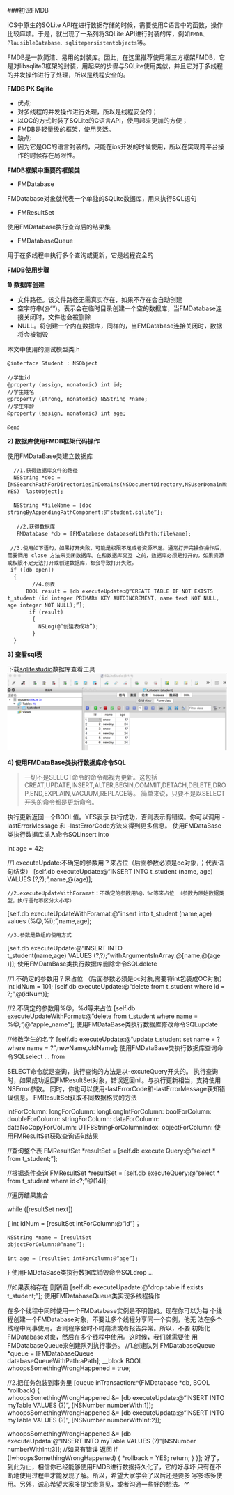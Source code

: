 ###初识FMDB

iOS中原生的SQLite API在进行数据存储的时候，需要使用C语言中的函数，操作比较麻烦。于是，就出现了一系列将SQLite API进行封装的库，例如`FMDB、PlausibleDatabase、sqlitepersistentobjects`等。

FMDB是一款简洁、易用的封装库。因此，在这里推荐使用第三方框架FMDB，它是对libsqlite3框架的封装，用起来的步骤与SQLite使用类似，并且它对于多线程的并发操作进行了处理，所以是线程安全的。

**FMDB PK Sqlite**

- 优点:
 - 对多线程的并发操作进行处理，所以是线程安全的；
 - 以OC的方式封装了SQLite的C语言API，使用起来更加的方便；
 - FMDB是轻量级的框架，使用灵活。
- 缺点:
 - 因为它是OC的语言封装的，只能在ios开发的时候使用，所以在实现跨平台操作的时候存在局限性。
 
**FMDB框架中重要的框架类**

- FMDatabase

 FMDatabase对象就代表一个单独的SQLite数据库，用来执行SQL语句
- FMResultSet

 使用FMDatabase执行查询后的结果集
- FMDatabaseQueue

 用于在多线程中执行多个查询或更新，它是线程安全的
 
 
**FMDB使用步骤**

**1) 数据库创建**

- 文件路径。该文件路径无需真实存在，如果不存在会自动创建
- 空字符串(@“”)。表示会在临时目录创建一个空的数据库，当FMDatabase连接关闭时，文件也会被删除
- NULL。将创建一个内在数据库，同样的，当FMDatabase连接关闭时，数据将会被销毁

本文中使用的测试模型类.h
```
@interface Student : NSObject

//学生id
@property (assign, nonatomic) int id;
//学生姓名
@property (strong, nonatomic) NSString *name;
//学生年龄
@property (assign, nonatomic) int age;

@end
```

**2) 数据库使用FMDB框架代码操作**

使用FMDataBase类建立数据库
```
  //1.获得数据库文件的路径
  NSString *doc =[NSSearchPathForDirectoriesInDomains(NSDocumentDirectory,NSUserDomainMask, YES)  lastObject];                  

  NSString *fileName = [doc stringByAppendingPathComponent:@“student.sqlite”];

   //2.获得数据库
   FMDatabase *db = [FMDatabase databaseWithPath:fileName];

 //3.使用如下语句，如果打开失败，可能是权限不足或者资源不足。通常打开完操作操作后，需要调用 close 方法来关闭数据库。在和数据库交互 之前，数据库必须是打开的。如果资源或权限不足无法打开或创建数据库，都会导致打开失败。
 if ([db open])
  {
        //4.创表
      BOOL result = [db executeUpdate:@“CREATE TABLE IF NOT EXISTS t_student (id integer PRIMARY KEY AUTOINCREMENT, name text NOT NULL, age integer NOT NULL);”];
       if (result)
        {
          NSLog(@“创建表成功”);
        }
  }
  ```
**3) 查看sql表**

下载[sqlitestudio][1]数据库查看工具
![](/assets/pic22-1.png)


**4) 使用FMDataBase类执行数据库命令SQL**

>一切不是SELECT命令的命令都视为更新。这包括 CREAT,UPDATE,INSERT,ALTER,BEGIN,COMMIT,DETACH,DELETE,DROP,END,EXPLAIN,VACUUM,REPLACE等。
简单来说，只要不是以SELECT开头的命令都是更新命令。

执行更新返回一个BOOL值。YES表示 执行成功，否则表示有错误。你可以调用 -lastErrorMessage 和 -lastErrorCode方法来得到更多信息。
使用FMDataBase类执行数据库插入命令SQLinsert into

  int age = 42;

 //1.executeUpdate:不确定的参数用？来占位（后面参数必须是oc对象，；代表语句结束）
 [self.db executeUpdate:@“INSERT INTO t_student (name, age) VALUES (?,?);”,name,@(age)];

    //2.executeUpdateWithForamat：不确定的参数用%@，%d等来占位 （参数为原始数据类型，执行语句不区分大小写）
 [self.db executeUpdateWithForamat:@“insert into t_student (name,age) values (%@,%i);”,name,age];

    //3.参数是数组的使用方式
 [self.db executeUpdate:@“INSERT INTO     
 t_student(name,age) VALUES  (?,?);”withArgumentsInArray:@[name,@(age                 )]];
使用FMDataBase类执行数据库删除命令SQLdelete

  //1.不确定的参数用？来占位 （后面参数必须是oc对象,需要将int包装成OC对象）
  int idNum = 101;
    [self.db executeUpdate:@“delete from t_student where id = ?;”,@(idNum)];

   //2.不确定的参数用%@，%d等来占位
    [self.db executeUpdateWithFormat:@“delete from t_student where name = %@;”,@“apple_name”];
使用FMDataBase类执行数据库修改命令SQLupdate

  //修改学生的名字
  [self.db executeUpdate:@“update t_student set name = ? where name = ?”,newName,oldName];
使用FMDataBase类执行数据库查询命令SQLselect ... from

SELECT命令就是查询，执行查询的方法是以-excuteQuery开头的。
执行查询时，如果成功返回FMResultSet对象，错误返回nil。与执行更新相当，支持使用NSError参数。
同时，你也可以使用-lastErrorCode和-lastErrorMessage获知错误信息。
FMResultSet获取不同数据格式的方法

intForColumn:
longForColumn:
longLongIntForColumn:
boolForColumn:
doubleForColumn:
stringForColumn:
dataForColumn:
dataNoCopyForColumn:
UTF8StringForColumnIndex:
objectForColumn:
使用FMResultSet获取查询语句结果

 //查询整个表
FMResultSet *resultSet = [self.db execute Query:@“select * from t_student;”];

 //根据条件查询
FMResultSet *resultSet = [self.db executeQuery:@“select * from t_student where id<?;”@(14)];

 //遍历结果集合   

while ([resultSet  next])

   {
    int idNum = [resultSet intForColumn:@“id”]；

    NSString *name = [resultSet    
    objectForColumn:@“name”];

    int age = [resultSet intForColumn:@“age”];
  }
使用FMDataBase类执行数据库销毁命令SQLdrop ...

  //如果表格存在 则销毁
  [self.db executeUpadate:@“drop table if exists t_student;”];
使用FMDatabaseQueue类实现多线程操作

在多个线程中同时使用一个FMDatabase实例是不明智的。现在你可以为每 个线程创建一个FMDatabase对象，不要让多个线程分享同一个实例，他无 法在多个线程中同事使用。否则程序会时不时崩溃或者报告异常。所以，不要 初始化FMDatabase对象，然后在多个线程中使用。这时候，我们就需要使 用FMDatabaseQueue来创建队列执行事务。
 //1.创建队列
 FMDatabaseQueue *queue = [FMDatabaseQueue   
 databaseQueueWithPath:aPath];
  __block BOOL whoopsSomethingWrongHappened = true;

 //2.把任务包装到事务里
 [queue inTransaction:^(FMDatabase *db, BOOL *rollback) 
   {  
 whoopsSomethingWrongHappened &=  [db     executeUpdate:@“INSERT INTO myTable VALUES (?)”,     [NSNumber numberWith:1]];
whoopsSomethingWrongHappened &= [db
executeUpdata:@“INSERT INTO myTable VALUES (?)”, 
[NSNumber numberWithInt:2]];

whoopsSomethingWrongHappened &= [db  
executeUpdata:@“INSERT INTO myTable VALUES (?)”[NSNumber  
numberWithInt:3]];
//如果有错误 返回
if (!whoopsSomethingWrongHappened)
  { 
    *rollback = YES;
      return;
  }
}];
好了，到此为止，相信你已经能够使用FMDB进行数据持久化了，它的好与坏 只有在不断地使用过程中才能发现了解。所以，希望大家学会了以后还是要多 写多练多使用。另外，诚心希望大家多提宝贵意见，或者沟通一些好的想法。^^


[1]:https://sqlitestudio.pl/index.rvt